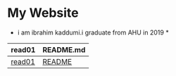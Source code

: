 # My Website
* i am ibrahim kaddumi.i graduate from AHU in 2019 *


| read01 | README.md |
| ------ | ----- |
| [read01](https://ibrahimkad.github.io/learning-journey/read01) | [README](https://ibrahimkad.github.io/learning-journey/) |
